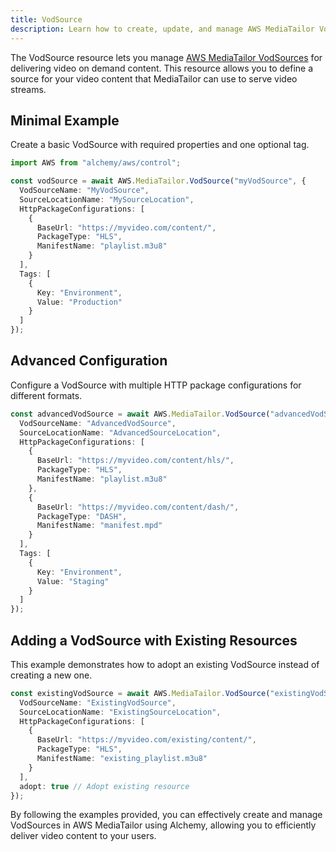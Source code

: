 ```yaml
---
title: VodSource
description: Learn how to create, update, and manage AWS MediaTailor VodSources using Alchemy Cloud Control.
---
```


The VodSource resource lets you manage [AWS MediaTailor VodSources](https://docs.aws.amazon.com/mediatailor/latest/userguide/) for delivering video on demand content. This resource allows you to define a source for your video content that MediaTailor can use to serve video streams.

## Minimal Example

Create a basic VodSource with required properties and one optional tag.

```ts
import AWS from "alchemy/aws/control";

const vodSource = await AWS.MediaTailor.VodSource("myVodSource", {
  VodSourceName: "MyVodSource",
  SourceLocationName: "MySourceLocation",
  HttpPackageConfigurations: [
    {
      BaseUrl: "https://myvideo.com/content/",
      PackageType: "HLS",
      ManifestName: "playlist.m3u8"
    }
  ],
  Tags: [
    {
      Key: "Environment",
      Value: "Production"
    }
  ]
});
```

## Advanced Configuration

Configure a VodSource with multiple HTTP package configurations for different formats.

```ts
const advancedVodSource = await AWS.MediaTailor.VodSource("advancedVodSource", {
  VodSourceName: "AdvancedVodSource",
  SourceLocationName: "AdvancedSourceLocation",
  HttpPackageConfigurations: [
    {
      BaseUrl: "https://myvideo.com/content/hls/",
      PackageType: "HLS",
      ManifestName: "playlist.m3u8"
    },
    {
      BaseUrl: "https://myvideo.com/content/dash/",
      PackageType: "DASH",
      ManifestName: "manifest.mpd"
    }
  ],
  Tags: [
    {
      Key: "Environment",
      Value: "Staging"
    }
  ]
});
```

## Adding a VodSource with Existing Resources

This example demonstrates how to adopt an existing VodSource instead of creating a new one.

```ts
const existingVodSource = await AWS.MediaTailor.VodSource("existingVodSource", {
  VodSourceName: "ExistingVodSource",
  SourceLocationName: "ExistingSourceLocation",
  HttpPackageConfigurations: [
    {
      BaseUrl: "https://myvideo.com/existing/content/",
      PackageType: "HLS",
      ManifestName: "existing_playlist.m3u8"
    }
  ],
  adopt: true // Adopt existing resource
});
``` 

By following the examples provided, you can effectively create and manage VodSources in AWS MediaTailor using Alchemy, allowing you to efficiently deliver video content to your users.